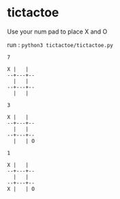 # tictactoe
Use your num pad to place X and O

run : ```python3 tictactoe/tictactoe.py``` 

``` 
7

X |   |  
--+---+--
  |   |  
--+---+--
  |   |  

3

X |   |  
--+---+--
  |   |  
--+---+--
  |   | O

1

X |   |  
--+---+--
  |   |  
--+---+--
X |   | O

```
